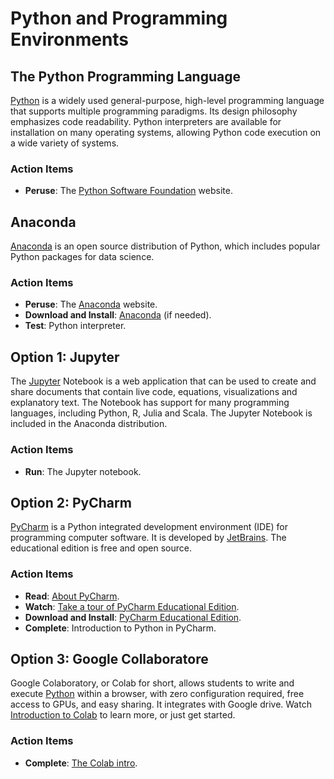 # Python and Programming Environments


## The Python Programming Language

[Python](https://www.python.org) is a widely used general-purpose, high-level programming language that supports multiple programming paradigms.
Its design philosophy emphasizes code readability.
Python interpreters are available for installation on many operating systems, allowing Python code execution on a wide variety of systems.


### Action Items

* __Peruse__: The [Python Software Foundation](https://www.python.org) website.


## Anaconda

[Anaconda](https://www.anaconda.com/) is an open source distribution of Python, which includes popular Python packages for data science.


### Action Items

* __Peruse__: The [Anaconda](https://www.anaconda.com/open-source) website.
* __Download and Install__: [Anaconda](https://www.anaconda.com/products/individual-d) (if needed).
* __Test__: Python interpreter.


## Option 1: Jupyter

The [Jupyter](http://jupyter.org/) Notebook is a web application that can be used to create and share documents that contain live code, equations, visualizations and explanatory text.
The Notebook has support for many programming languages, including Python, R, Julia and Scala.
The Jupyter Notebook is included in the Anaconda distribution.

### Action Items

* __Run__: The Jupyter notebook.


## Option 2: PyCharm

[PyCharm](https://www.jetbrains.com/pycharm/) is a Python integrated development environment (IDE) for programming computer software.
It is developed by [JetBrains](https://www.jetbrains.com).
The educational edition is free and open source.


### Action Items

* __Read__: [About PyCharm](https://www.jetbrains.com/pycharm/).
* __Watch__: [Take a tour of PyCharm Educational Edition](https://www.youtube.com/watch?v=BPC-bGdBSM8).
* __Download and Install__: [PyCharm Educational Edition](https://www.jetbrains.com/pycharm-educational/).
* __Complete__: Introduction to Python in PyCharm.


## Option 3: Google Collaboratore

Google Colaboratory, or Colab for short, allows students to write and execute [Python](https://www.python.org) within a browser, with zero configuration required, free access to GPUs, and easy sharing.
It integrates with Google drive.
Watch [Introduction to Colab](https://www.youtube.com/watch?v=inN8seMm7UI) to learn more, or just get started.

### Action Items

* __Complete__: [The Colab intro](https://colab.research.google.com/notebooks/intro.ipynb).
